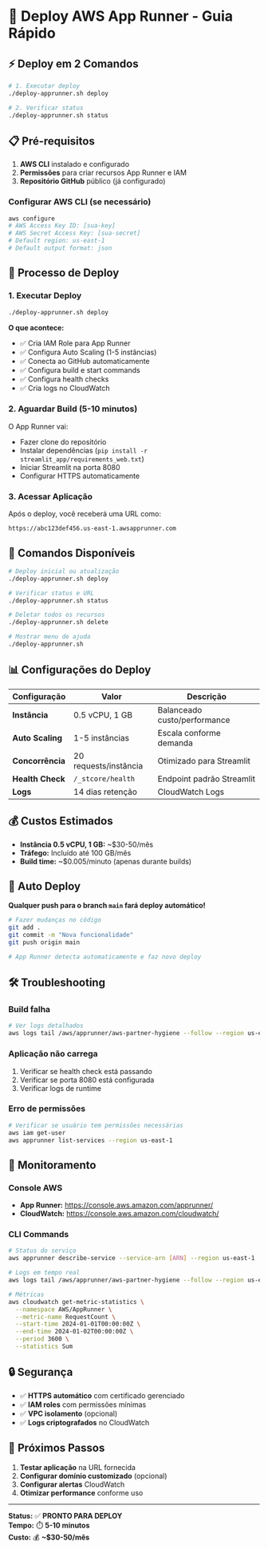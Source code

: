 # 🚀 Deploy AWS App Runner - Guia Rápido

## ⚡ Deploy em 2 Comandos

```bash
# 1. Executar deploy
./deploy-apprunner.sh deploy

# 2. Verificar status
./deploy-apprunner.sh status
```

## 📋 Pré-requisitos

1. **AWS CLI** instalado e configurado
2. **Permissões** para criar recursos App Runner e IAM
3. **Repositório GitHub** público (já configurado)

### Configurar AWS CLI (se necessário)
```bash
aws configure
# AWS Access Key ID: [sua-key]
# AWS Secret Access Key: [sua-secret]
# Default region: us-east-1
# Default output format: json
```

## 🎯 Processo de Deploy

### 1. Executar Deploy
```bash
./deploy-apprunner.sh deploy
```

**O que acontece:**
- ✅ Cria IAM Role para App Runner
- ✅ Configura Auto Scaling (1-5 instâncias)
- ✅ Conecta ao GitHub automaticamente
- ✅ Configura build e start commands
- ✅ Configura health checks
- ✅ Cria logs no CloudWatch

### 2. Aguardar Build (5-10 minutos)
O App Runner vai:
- Fazer clone do repositório
- Instalar dependências (`pip install -r streamlit_app/requirements_web.txt`)
- Iniciar Streamlit na porta 8080
- Configurar HTTPS automaticamente

### 3. Acessar Aplicação
Após o deploy, você receberá uma URL como:
```
https://abc123def456.us-east-1.awsapprunner.com
```

## 🔧 Comandos Disponíveis

```bash
# Deploy inicial ou atualização
./deploy-apprunner.sh deploy

# Verificar status e URL
./deploy-apprunner.sh status

# Deletar todos os recursos
./deploy-apprunner.sh delete

# Mostrar menu de ajuda
./deploy-apprunner.sh
```

## 📊 Configurações do Deploy

| Configuração | Valor | Descrição |
|--------------|-------|-----------|
| **Instância** | 0.5 vCPU, 1 GB | Balanceado custo/performance |
| **Auto Scaling** | 1-5 instâncias | Escala conforme demanda |
| **Concorrência** | 20 requests/instância | Otimizado para Streamlit |
| **Health Check** | `/_stcore/health` | Endpoint padrão Streamlit |
| **Logs** | 14 dias retenção | CloudWatch Logs |

## 💰 Custos Estimados

- **Instância 0.5 vCPU, 1 GB:** ~$30-50/mês
- **Tráfego:** Incluído até 100 GB/mês
- **Build time:** ~$0.005/minuto (apenas durante builds)

## 🔄 Auto Deploy

**Qualquer push para o branch `main` fará deploy automático!**

```bash
# Fazer mudanças no código
git add .
git commit -m "Nova funcionalidade"
git push origin main

# App Runner detecta automaticamente e faz novo deploy
```

## 🛠️ Troubleshooting

### Build falha
```bash
# Ver logs detalhados
aws logs tail /aws/apprunner/aws-partner-hygiene --follow --region us-east-1
```

### Aplicação não carrega
1. Verificar se health check está passando
2. Verificar se porta 8080 está configurada
3. Verificar logs de runtime

### Erro de permissões
```bash
# Verificar se usuário tem permissões necessárias
aws iam get-user
aws apprunner list-services --region us-east-1
```

## 📱 Monitoramento

### Console AWS
- **App Runner:** https://console.aws.amazon.com/apprunner/
- **CloudWatch:** https://console.aws.amazon.com/cloudwatch/

### CLI Commands
```bash
# Status do serviço
aws apprunner describe-service --service-arn [ARN] --region us-east-1

# Logs em tempo real
aws logs tail /aws/apprunner/aws-partner-hygiene --follow --region us-east-1

# Métricas
aws cloudwatch get-metric-statistics \
  --namespace AWS/AppRunner \
  --metric-name RequestCount \
  --start-time 2024-01-01T00:00:00Z \
  --end-time 2024-01-02T00:00:00Z \
  --period 3600 \
  --statistics Sum
```

## 🔒 Segurança

- ✅ **HTTPS automático** com certificado gerenciado
- ✅ **IAM roles** com permissões mínimas
- ✅ **VPC isolamento** (opcional)
- ✅ **Logs criptografados** no CloudWatch

## 🚀 Próximos Passos

1. **Testar aplicação** na URL fornecida
2. **Configurar domínio customizado** (opcional)
3. **Configurar alertas** CloudWatch
4. **Otimizar performance** conforme uso

---

**Status:** ✅ **PRONTO PARA DEPLOY**  
**Tempo:** ⏱️ **5-10 minutos**  
**Custo:** 💰 **~$30-50/mês**